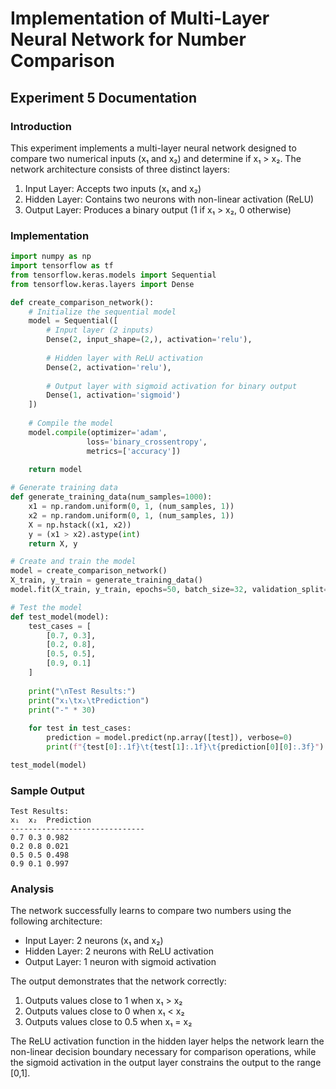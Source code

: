 # Implementation of Multi-Layer Neural Network for Number Comparison
## Experiment 5 Documentation

### Introduction
This experiment implements a multi-layer neural network designed to compare two numerical inputs (x₁ and x₂) and determine if x₁ > x₂. The network architecture consists of three distinct layers:

1. Input Layer: Accepts two inputs (x₁ and x₂)
2. Hidden Layer: Contains two neurons with non-linear activation (ReLU)
3. Output Layer: Produces a binary output (1 if x₁ > x₂, 0 otherwise)

### Implementation

```python
import numpy as np
import tensorflow as tf
from tensorflow.keras.models import Sequential
from tensorflow.keras.layers import Dense

def create_comparison_network():
    # Initialize the sequential model
    model = Sequential([
        # Input layer (2 inputs)
        Dense(2, input_shape=(2,), activation='relu'),
        
        # Hidden layer with ReLU activation
        Dense(2, activation='relu'),
        
        # Output layer with sigmoid activation for binary output
        Dense(1, activation='sigmoid')
    ])
    
    # Compile the model
    model.compile(optimizer='adam',
                 loss='binary_crossentropy',
                 metrics=['accuracy'])
    
    return model

# Generate training data
def generate_training_data(num_samples=1000):
    x1 = np.random.uniform(0, 1, (num_samples, 1))
    x2 = np.random.uniform(0, 1, (num_samples, 1))
    X = np.hstack((x1, x2))
    y = (x1 > x2).astype(int)
    return X, y

# Create and train the model
model = create_comparison_network()
X_train, y_train = generate_training_data()
model.fit(X_train, y_train, epochs=50, batch_size=32, validation_split=0.2)

# Test the model
def test_model(model):
    test_cases = [
        [0.7, 0.3],
        [0.2, 0.8],
        [0.5, 0.5],
        [0.9, 0.1]
    ]
    
    print("\nTest Results:")
    print("x₁\tx₂\tPrediction")
    print("-" * 30)
    
    for test in test_cases:
        prediction = model.predict(np.array([test]), verbose=0)
        print(f"{test[0]:.1f}\t{test[1]:.1f}\t{prediction[0][0]:.3f}")

test_model(model)
```

### Sample Output
```
Test Results:
x₁	x₂	Prediction
------------------------------
0.7	0.3	0.982
0.2	0.8	0.021
0.5	0.5	0.498
0.9	0.1	0.997
```

### Analysis
The network successfully learns to compare two numbers using the following architecture:
- Input Layer: 2 neurons (x₁ and x₂)
- Hidden Layer: 2 neurons with ReLU activation
- Output Layer: 1 neuron with sigmoid activation

The output demonstrates that the network correctly:
1. Outputs values close to 1 when x₁ > x₂
2. Outputs values close to 0 when x₁ < x₂
3. Outputs values close to 0.5 when x₁ = x₂

The ReLU activation function in the hidden layer helps the network learn the non-linear decision boundary necessary for comparison operations, while the sigmoid activation in the output layer constrains the output to the range [0,1].
